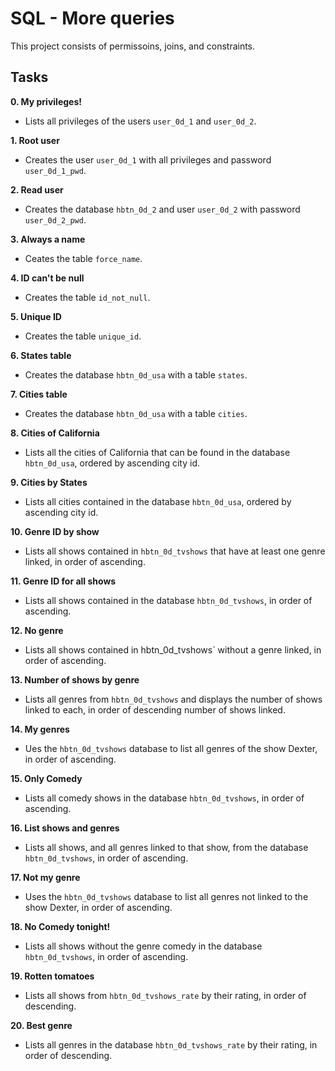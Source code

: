 # SQL - More queries

This project consists of permissoins, joins, and constraints.

## Tasks

**0. My privileges!**
* Lists all privileges of the users `user_0d_1` and `user_0d_2`.

**1. Root user**
* Creates the user `user_0d_1` with all privileges and password `user_0d_1_pwd`.

**2. Read user**
* Creates the database `hbtn_0d_2` and user `user_0d_2` with password `user_0d_2_pwd`.

**3. Always a name**
* Ceates the table `force_name`.

**4. ID can't be null**
* Creates the table `id_not_null`.

**5. Unique ID**
* Creates the table `unique_id`.

**6. States table**
* Creates the database `hbtn_0d_usa` with a table `states`.

**7. Cities table**
* Creates the database `hbtn_0d_usa` with a table `cities`.

**8. Cities of California**
* Lists all the cities of California that can be found in the database `hbtn_0d_usa`, ordered by ascending city id.

**9. Cities by States**
* Lists all cities contained in the database `hbtn_0d_usa`, ordered by ascending city id.

**10. Genre ID by show**
* Lists all shows contained in `hbtn_0d_tvshows` that have at least one genre linked, in order of ascending.

**11. Genre ID for all shows**
* Lists all shows contained in the database `hbtn_0d_tvshows`, in order of ascending.

**12. No genre**
* Lists all shows contained in hbtn_0d_tvshows` without a genre linked, in order of ascending.

**13. Number of shows by genre**
* Lists all genres from `hbtn_0d_tvshows` and displays the number of shows linked to each, in order of descending number of shows linked.

**14. My genres**
* Ues the `hbtn_0d_tvshows` database  to list all genres of the show Dexter, in order of ascending.

**15. Only Comedy**
* Lists all comedy shows in the  database `hbtn_0d_tvshows`, in order of ascending.

**16. List shows and genres**
* Lists all shows, and all genres linked to that show, from the database `hbtn_0d_tvshows`, in order of ascending.

**17. Not my genre**
* Uses the `hbtn_0d_tvshows` database to list all genres not linked to the show Dexter, in order of ascending.

**18. No Comedy tonight!**
* Lists all shows without the genre comedy in the database `hbtn_0d_tvshows`, in order of ascending.

**19. Rotten tomatoes**
* Lists all shows from `hbtn_0d_tvshows_rate` by their rating, in order of descending.

**20. Best genre**
* Lists all genres in the database `hbtn_0d_tvshows_rate` by their rating, in order of descending.
